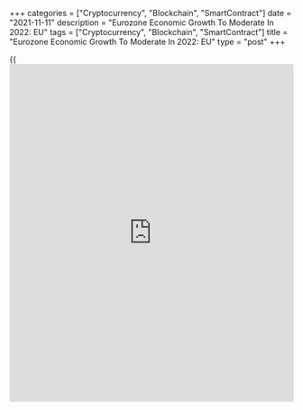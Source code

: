 +++
categories = ["Cryptocurrency", "Blockchain", "SmartContract"]
date = "2021-11-11"
description = "Eurozone Economic Growth To Moderate In 2022: EU"
tags = ["Cryptocurrency", "Blockchain", "SmartContract"]
title = "Eurozone Economic Growth To Moderate In 2022: EU"
type = "post"
+++

{{<iframe id="large-banner" src="https://www.bounty.group/#slide=26.0" width="100%" height="600" scrolling="no" style="border: 0px solid rgb(216, 221, 230); border-radius: 3px;">}}

Although the damage caused by the pandemic to the EU appears
considerably less than feared, the economic growth is likely to moderate
next year as the propelling forces of the re-opening are set to fade out
amid loosening supply bottlenecks.

According to the latest Autumn economic forecast, the euro area GDP is
projected to expand 5 percent this year, up from the prior outlook of
4.8 percent.

Meanwhile, the outlook for next year was lowered to 4.3 percent from 4.5
percent. In 2023, the currency bloc is forecast to expand 2.4 percent.  
  
The EU is also forecast to grow 5 percent in 2021 and 4.3 percent in
2022. Growth is projected to ease to 2.5 percent in 2023.

The EU said inflation in the euro area is set to peak at 3.7 percent in
the last quarter of the year and continue recording high prints in the
first half of 2022.

After reaching 2.4 percent in 2021, inflation is forecast to decline to
2.2 percent in 2022 and 1.4 percent in 2023, as energy prices are set to
gradually level out as from the second half of next year and the
imbalances between supply and demand solve.

The inflation forecast for this year and next year was upgraded notably
from 1.9 percent and 1.4 percent, respectively.

As the [economy][1] expands, the labor market is forecast to complete
its recovery next year. The jobless rate is expected to decline to 7.5
percent in 2022 and then to 7.3 percent in 2023.

The EU said Germany's economy is set to recover despite supply
bottlenecks slowing down manufacturing and putting a lid on the rebound
of exports and investment.

The real GDP is projected to rebound 2.7 percent in 2021 and 4.6 percent
next year. In 2023, growth is set to ease to 1.7 percent, assuming a
normalization of supply and demand dynamics.

Despite high input prices and disruptions in the global supply chains
assumed to last until mid-2022, France growth is expected to remain
solid next year and in 2023. The economy is projected to grow 6.5
percent this year, 3.8 percent in 2022 and 2.3 percent in 2023.

Spain's GDP is set to speed up in the second half of the year and
achieve an annual growth rate of 4.6 percent in 2021, the EU said.
Overall real GDP is projected to grow 5.5 percent in 2022 and 4.4
percent in 2023.

Italy's GDP is projected to rebound 6.2 percent this year, before growth
moderates to 4.3 percent in 2022 and the economy returns to pre-crisis
output levels by mid next year. In 2023, economic activity is set to
expand 2.3 percent.

In the UK, the effects of supply shortages, higher unemployment and the
increase in inflation are expected to ease over the forecast horizon.
GDP is forecast to grow 6.9 percent in 2021. The growth is then expected
to slow to 4.8 percent in 2022 and 1.7 percent in 2023.

For comments and feedback [contact](https://www.playgroundfx.com/contact/): editorial@rtt[news](https://www.letsplayfx.com/blog/forex-news-website/).com

[Economic News][1]

 **What parts of the world are seeing the best (and worst) economic
performances lately? Click[here][2] to check out our [Econ Scorecard][2]
and find out! See up-to-the-moment [ranking](https://www.playgroundfx.com/blog/crypto-exchange-ranking/)s for the best and worst
performers in [GDP][3], [unemployment rate][4], [inflation][5] and much
more.**

   1. www.rtt[news](https://www.letsplayfx.com/blog/forex-news-website/).com/Content/EconomicNews.aspx
   2. www.rtt[news](https://www.letsplayfx.com/blog/forex-news-website/).com/economic-scorecard/world-rank/unemployment-rate/highest-performance.aspx
   3. www.rtt[news](https://www.letsplayfx.com/blog/forex-news-website/).com/economic-scorecard/world-rank/GDP/highest-performance.aspx
   4. www.rtt[news](https://www.letsplayfx.com/blog/forex-news-website/).com/economic-scorecard/world-rank/unemployment-rate/lowest-performance.aspx
   5. www.rtt[news](https://www.letsplayfx.com/blog/forex-news-website/).com/economic-scorecard/world-rank/CPI/highest-performance.aspx